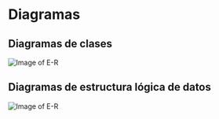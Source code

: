 # Diagramas

## Diagramas de clases

![Image of E-R](/images/clases.jpg)

## Diagramas de estructura lógica de datos

![Image of E-R](/images/er.png)
